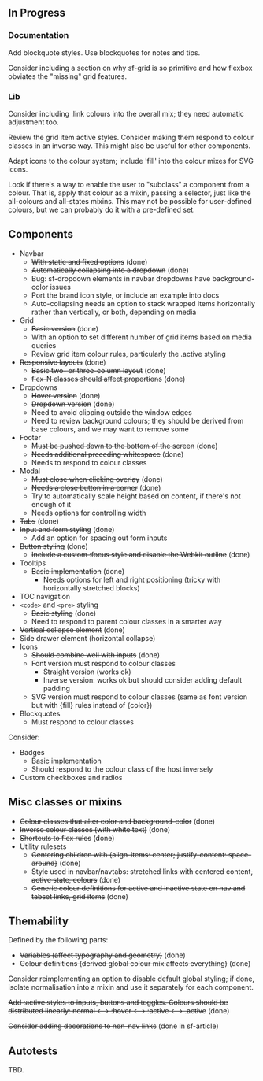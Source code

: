 ## In Progress

### Documentation

Add blockquote styles. Use blockquotes for notes and tips.

Consider including a section on why sf-grid is so primitive and how flexbox
obviates the "missing" grid features.

### Lib

Consider including :link colours into the overall mix; they need automatic adjustment too.

Review the grid item active styles. Consider making them respond to colour
classes in an inverse way. This might also be useful for other components.

Adapt icons to the colour system; include 'fill' into the colour mixes for SVG icons.

Look if there's a way to enable the user to "subclass" a component from a
colour. That is, apply that colour as a mixin, passing a selector, just like the
all-colours and all-states mixins. This may not be possible for user-defined
colours, but we can probably do it with a pre-defined set.

## Components

* Navbar
  * ~~With static and fixed options~~ (done)
  * ~~Automatically collapsing into a dropdown~~ (done)
  * Bug: sf-dropdown elements in navbar dropdowns have background-color issues
  * Port the brand icon style, or include an example into docs
  * Auto-collapsing needs an option to stack wrapped items horizontally rather
    than vertically, or both, depending on media
* Grid
  * ~~Basic version~~ (done)
  * With an option to set different number of grid items based on media queries
  * Review grid item colour rules, particularly the .active styling
* ~~Responsive layouts~~ (done)
  * ~~Basic two- or three-column layout~~ (done)
  * ~~flex-N classes should affect proportions~~ (done)
* Dropdowns
  * ~~Hover version~~ (done)
  * ~~Dropdown version~~ (done)
  * Need to avoid clipping outside the window edges
  * Need to review background colours; they should be derived from base colours,
    and we may want to remove some
* Footer
  * ~~Must be pushed down to the bottom of the screen~~ (done)
  * ~~Needs additional preceding whitespace~~ (done)
  * Needs to respond to colour classes
* Modal
  * ~~Must close when clicking overlay~~ (done)
  * ~~Needs a close button in a corner~~ (done)
  * Try to automatically scale height based on content, if there's not enough of it
  * Needs options for controlling width
* ~~Tabs~~ (done)
* ~~Input and form styling~~ (done)
  * Add an option for spacing out form inputs
* ~~Button styling~~ (done)
  * ~~Include a custom :focus style and disable the Webkit outline~~ (done)
* Tooltips
  * ~~Basic implementation~~ (done)
    * Needs options for left and right positioning (tricky with horizontally
      stretched blocks)
* TOC navigation
* `<code>` and `<pre>` styling
  * ~~Basic styling~~ (done)
  * Need to respond to parent colour classes in a smarter way
* ~~Vertical collapse element~~ (done)
* Side drawer element (horizontal collapse)
* Icons
  * ~~Should combine well with inputs~~ (done)
  * Font version must respond to colour classes
    * ~~Straight version~~ (works ok)
    * Inverse version: works ok but should consider adding default padding
  * SVG version must respond to colour classes (same as font version but
    with {fill} rules instead of {color})
* Blockquotes
  * Must respond to colour classes

Consider:
* Badges
  * Basic implementation
  * Should respond to the colour class of the host inversely
* Custom checkboxes and radios

## Misc classes or mixins

* ~~Colour classes that alter color and background-color~~ (done)
* ~~Inverse colour classes (with white text)~~ (done)
* ~~Shortcuts to flex rules~~ (done)
* Utility rulesets
  * ~~Centering children with {align-items: center; justify-content: space-around}~~ (done)
  * ~~Style used in navbar/navtabs: stretched links with centered content, active state, colours~~ (done)
  * ~~Generic colour definitions for active and inactive state on nav and tabset links, grid items~~ (done)

## Themability

Defined by the following parts:
* ~~Variables (affect typography and geometry)~~ (done)
* ~~Colour definitions (derived global colour mix affects everything)~~ (done)

Consider reimplementing an option to disable default global styling; if done,
isolate normalisation into a mixin and use it separately for each component.

~~Add :active styles to inputs, buttons and toggles. Colours should be distributed
linearly: normal ⟷ :hover ⟷ :active ⟷ .active~~ (done)

~~Consider adding decorations to non-nav links~~ (done in sf-article)

## Autotests

TBD.

